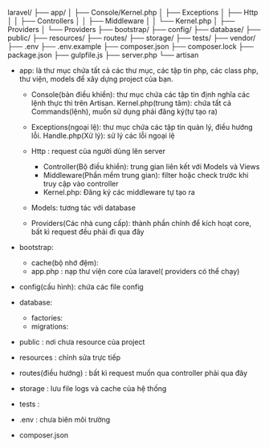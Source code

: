 laravel/
├── app/
│ ├── Console/Kernel.php
│ ├── Exceptions
│ ├── Http
│ │ ├── Controllers
│ │ ├── Middleware
│ │ └── Kernel.php
│ ├── Providers
│ └── Providers
├── bootstrap/
├── config/
├── database/
├── public/
├── resources/
├── routes/
├── storage/
├── tests/
├── vendor/
├── .env
├── .env.example
├── composer.json
├── composer.lock
├── package.json
├── gulpfile.js
├── server.php
└── artisan

- app: là thư mục chứa tất cả các thư mục, các tập tin php, các class php, thư viện, models để xây dựng project của bạn.

  - Console(bản điều khiển): thư mục chứa các tập tin định nghĩa các lệnh thực thi trên Artisan.
    Kernel.php(trung tâm): chứa tất cả Commands(lệnh), muốn sử dụng phải đăng ký(tự tạo ra)

  - Exceptions(ngoại lệ): thư mục chứa các tập tin quản lý, điều hướng lỗi.
    Handle.php(Xử lý): sử lý các lỗi ngoại lệ
  - Http : request của người dùng lên server
    - Controller(Bộ điều khiển): trung gian liên kết với Models và Views
    - Middleware(Phần mềm trung gian): filter hoặc check trước khi truy cập vào controller
    - Kernel.php: Đăng ký các middleware tự tạo ra
  - Models: tương tác với database
  - Providers(Các nhà cung cấp): thành phần chính để kích hoạt core, bất kì request đều phải đi qua đây

- bootstrap:
  - cache(bộ nhớ đệm):
  - app.php : nạp thư viện core của laravel( providers có thể chạy)
- config(cấu hình): chứa các file config
- database:
  - factories:
  - migrations:
- public : nơi chưa resource của project
- resources : chỉnh sửa trực tiếp
- routes(điều hướng) : bất kì request muốn qua controller phải qua đây
- storage : lưu file logs và cache của hệ thống
- tests :
- .env : chưa biên môi trường
- composer.json
